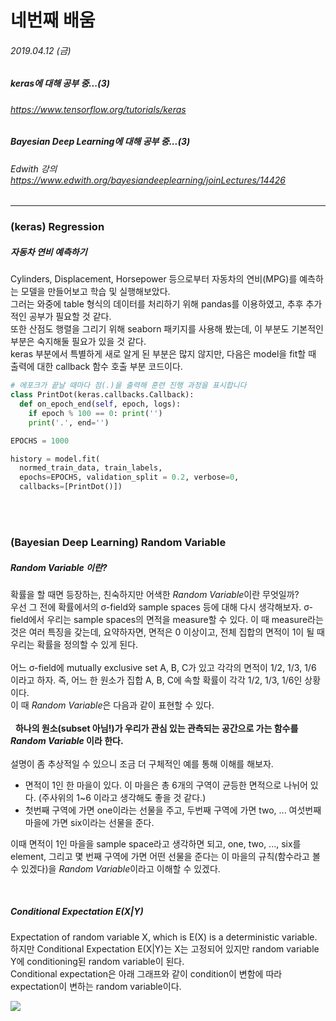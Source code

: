 # 네번째 배움
###### 2019.04.12 (금)
##### keras에 대해 공부 중...(3)
###### https://www.tensorflow.org/tutorials/keras
##### Bayesian Deep Learning에 대해 공부 중...(3)
###### Edwith 강의 https://www.edwith.org/bayesiandeeplearning/joinLectures/14426

-----
### (keras) Regression
##### 자동차 연비 예측하기
Cylinders, Displacement, Horsepower 등으로부터 자동차의 연비(MPG)를 예측하는 모델을 만들어보고 학습 및 실행해보았다.  
그러는 와중에 table 형식의 데이터를 처리하기 위해 pandas를 이용하였고, 추후 추가적인 공부가 필요할 것 같다.  
또한 산점도 행렬을 그리기 위해 seaborn 패키지를 사용해 봤는데, 이 부분도 기본적인 부분은 숙지해둘 필요가 있을 것 같다.  
keras 부분에서 특별하게 새로 알게 된 부분은 많지 않지만, 다음은 model을 fit할 때 출력에 대한 callback 함수 호출 부분 코드이다.  

```python
# 에포크가 끝날 때마다 점(.)을 출력해 훈련 진행 과정을 표시합니다
class PrintDot(keras.callbacks.Callback):
  def on_epoch_end(self, epoch, logs):
    if epoch % 100 == 0: print('')
    print('.', end='')

EPOCHS = 1000

history = model.fit(
  normed_train_data, train_labels,
  epochs=EPOCHS, validation_split = 0.2, verbose=0,
  callbacks=[PrintDot()])
```

<br>
<br>

### (Bayesian Deep Learning) Random Variable

##### Random Variable 이란?

확률을 할 때면 등장하는, 친숙하지만 어색한 *Random Variable*이란 무엇일까?  
우선 그 전에 확률에서의 σ-field와 sample spaces 등에 대해 다시 생각해보자. σ-field에서 우리는 sample spaces의 면적을 measure할 수 있다. 이 때 measure라는 것은 여러 특징을 갖는데, 요약하자면, 면적은 0 이상이고, 전체 집합의 면적이 1이 될 때 우리는 확률을 정의할 수 있게 된다.  
<br>
어느 σ-field에 mutually exclusive set A, B, C가 있고 각각의 면적이 1/2, 1/3, 1/6 이라고 하자.  즉, 어느 한 원소가 집합 A, B, C에 속할 확률이 각각 1/2, 1/3, 1/6인 상황이다.  
이 때 *Random Variable*은 다음과 같이 표현할 수 있다.
<br>
<br>
&nbsp; **하나의 원소(subset 아님!)가 우리가 관심 있는 관측되는 공간으로 가는 함수를 *Random Variable* 이라 한다.**
<br>
<br>
설명이 좀 추상적일 수 있으니 조금 더 구체적인 예를 통해 이해를 해보자.  

* 면적이 1인 한 마을이 있다. 이 마을은 총 6개의 구역이 균등한 면적으로 나뉘어 있다. (주사위의 1~6 이라고 생각해도 좋을 것 같다.)  
* 첫번째 구역에 가면 one이라는 선물을 주고, 두번째 구역에 가면 two, ... 여섯번째 마을에 가면 six이라는 선물을 준다.  

이때 면적이 1인 마을을 sample space라고 생각하면 되고, one, two, ..., six를 element, 그리고 몇 번째 구역에 가면 어떤 선물을 준다는 이 마을의 규칙(함수라고 볼 수 있겠다)을 *Random Variable*이라고 이해할 수 있겠다.

<br>

##### Conditional Expectation E(X|Y)

Expectation of random variable X, which is E(X) is a deterministic variable.  
하지만 Conditional Expectation E(X|Y)는 X는 고정되어 있지만 random variable Y에 conditioning된 random variable이 된다.  
Conditional expectation은 아래 그래프와 같이 condition이 변함에 따라 expectation이 변하는 random variable이다.  

![](https://upload.wikimedia.org/wikipedia/commons/thumb/7/74/LokaleMittelwertbildung.svg/330px-LokaleMittelwertbildung.svg.png)



